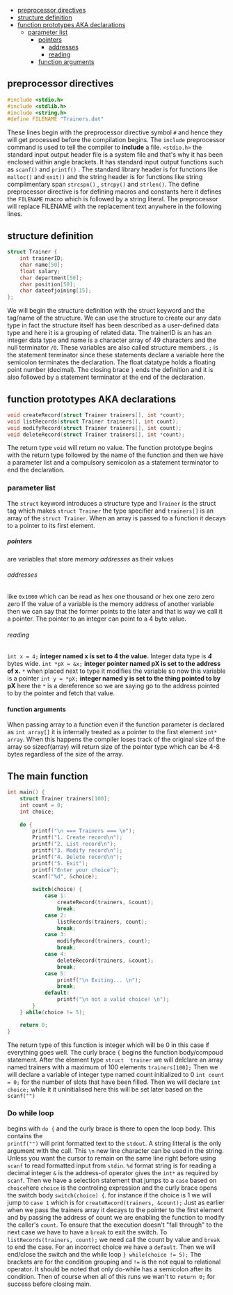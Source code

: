  
- [preprocessor directives](#preprocessor-directives)
- [structure definition](#structure-definition)
- [function prototypes AKA declarations](#function-prototypes-aka-declarations)
  - [parameter list](#parameter-list)
      - [pointers](#pointers)
        - [addresses](#addresses)
        - [reading](#reading)
    - [function arguments](#function-arguments)
 
## preprocessor directives
```c
#include <stdio.h>
#include <stdlib.h>
#include <string.h>
#define FILENAME "Trainers.dat"
```

These lines begin with the preprocessor directive symbol `#` and hence they 
will get processed before the compilation begins. The `include` preprocessor command 
is used to tell the compiler to **include** a file. `<stdio.h>` the standard input output 
header file is a system file and that's why it has been enclosed within angle brackets. It has 
standard input output functions such as `scanf()` and `printf()` . The standard library header 
is for functions like `malloc()` and `exit()` and the string header is for 
functions like string complimentary span `strcspn()` , `strcpy()` 
and  `strlen()`. The define preprocessor directive is for defining macros and constants 
here it defines the `FILENAME` macro which is followed by a string literal. The preprocessor will 
replace FILENAME with the replacement text anywhere in the following lines.

## structure definition
```c
struct Trainer {
    int trainerID;
    char name[50];
    float salary;
    char department[50];
    char position[50];
    char dateofjoining[15];
};
```

We will begin the structure definition with the struct keyword and the tag/name of the structure. 
We can use the structure to create our any data type in fact the structure itself has been 
described as a user-defined data type and here it is a grouping of related data. 
The trainerID is an has an integer data type and name 
is a character array of 49 characters and the null terminator `/0`. These variables are also called 
structure members. `;` is the statement terminator since these statements declare a 
variable here the semicolon terminates the declaration. The float datatype holds a floating point 
number (decimal). The closing brace `}` ends the definition and it is also followed by a statement 
terminator at the end of the declaration.

## function prototypes AKA declarations
```c
void createRecord(struct Trainer trainers[], int *count);
void listRecords(struct Trainer trainers[], int count);
void modifyRecord(struct Trainer trainers[], int count);
void deleteRecord(struct Trainer trainers[], int *count);
```
The return type `void` will return no value. The function prototype begins with 
the return type followed by the name of the function and then we have a parameter 
list and a compulsory semicolon as a statement terminator to end the declaration.
### parameter list
The `struct` keyword introduces a structure type and `Trainer` is the struct tag which makes 
`struct Trainer` the  type specifier and `trainers[]` is an array of the `struct Trainer`.
When an array is passed to a function it decays to  a pointer to its first element.
##### pointers
are variables that store *memory addresses* as their values
###### addresses 
like `0x1000` which can be read as hex one thousand or hex one zero zero zero
If the value of a variable is the memory address of another variable then we can 
say that the former points to the later and that is way we call it a pointer. The 
pointer to an integer can point to a 4 byte value.
###### reading
`int x = 4;` **integer named x is set to 4 the value.** Integer data type is ***4*** bytes wide. 
`int *pX = &x;` **integer pointer named pX is set to the address of x.**
`*` when placed next to type it modifies the variable so now this 
variable is a pointer
`int y = *pX;` **integer named y is set to the thing pointed to by pX** here the `*` is 
a dereference so we are saying go to the address pointed to by the pointer and fetch that 
value.
#### function arguments
When passing array to a function even if the function parameter is declared as `int array[]`
it is internally treated as a pointer to the first element `int* array`. When this 
happens the compiler loses track of the original size of the array so sizeof(array) will return 
size of the pointer type which can be 4-8 bytes regardless of the size of the array.
## The main function
```c
int main() {
    struct Trainer trainers[100];
    int count = 0;
    int choice;
    
    do {
        printf("\n === Trainers === \n");
        Printf("1. Create record\n");
        printf("2. List record\n");
        printf("3. Modify record\n");
        printf("4. Delete record\n");
        printf("5. Exit");
        printf("Enter your choice");
        scanf("%d", &choice);
        
        switch(choice) {
            case 1:
                createRecord(trainers, &count);
                break;
            case 2:
                listRecords(trainers, count);
                break;
            case 3:
                modifyRecord(trainers, count);
                break;
            case 4:
                deleteRecord(trainers, &count);
                break;
            case 5:
                printf("\n Exiting... \n");
                break;
            default:
                printf("\n not a valid choice! \n");
        }    
    } while(choice != 5);

    return 0;
}
```
The return type of this function is integer which will be 0 in this case if everything goes well.
The curly brace `{` begins the function body/compoud statement. After the element type `struct 
trainer` we will delclare an array named trainers with a maximum of 100 elements `trainers[100];`
 Then we will declare a variable of integer type named count initialized to 0 `int count = 0;` 
for the number of slots that have been filled. Then we will declare `int choice;` while it it 
 uninitialised here this will be set later based on the `scanf("")`
### Do while loop
begins with `do {` and the curly brace is there to open the loop body. This contains the  
`printf("")` will print formatted text to the `stdout`. A string litteral is the only argument 
with the call. This `\n` new line character can be used in the string. Unless you want the 
cursor to remain on the same line right before using `scanf` to read formatted input from 
`stdin`. `%d` format string is for reading a decimal integer `&` is the address-of operator 
gives the `int*` as required by `scanf`. Then we have a selection statement that jumps 
to a `case` based on `choice`here `choice` is the controling expression and the curly brace 
opens the switch body `switch(choice) {`. for instance if the choice is 1 we will jump to `case 1` 
which is for `createRecord(trainers, &count);` Just as earlier when we pass the trainers array it 
decays to the pointer to the first element and by passing the address of count we are enabling the 
function to modify the caller's `count`. To ensure that the execution doesn't "fall through" to the 
next case we have to have a `break` to  exit the switch. To `listRecords(trainers, count);` we need 
call the count by value and `break` to end the case. For an incorrect choice we have a `default`.
Then we will end/close the switch and the while loop `} while(choice != 5);` The brackets are for the 
condition grouping and `!=` is the not equal to relational operator. It should be noted that only 
do-while has a semicolon after its condition. Then of course when all of this runs we wan't to 
`return 0;` for success before closing main.







